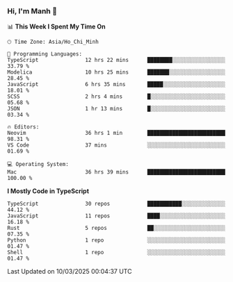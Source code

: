 ### Hi, I'm Manh 👋

<!--START_SECTION:waka-->
📊 **This Week I Spent My Time On** 

```text
🕑︎ Time Zone: Asia/Ho_Chi_Minh

💬 Programming Languages: 
TypeScript               12 hrs 22 mins      ████████░░░░░░░░░░░░░░░░░   33.79 % 
Modelica                 10 hrs 25 mins      ███████░░░░░░░░░░░░░░░░░░   28.45 % 
JavaScript               6 hrs 35 mins       █████░░░░░░░░░░░░░░░░░░░░   18.01 % 
SCSS                     2 hrs 4 mins        █░░░░░░░░░░░░░░░░░░░░░░░░   05.68 % 
JSON                     1 hr 13 mins        █░░░░░░░░░░░░░░░░░░░░░░░░   03.34 % 

🔥 Editors: 
Neovim                   36 hrs 1 min        █████████████████████████   98.31 % 
VS Code                  37 mins             ░░░░░░░░░░░░░░░░░░░░░░░░░   01.69 % 

💻 Operating System: 
Mac                      36 hrs 39 mins      █████████████████████████   100.00 % 
```

**I Mostly Code in TypeScript** 

```text
TypeScript               30 repos            ███████████░░░░░░░░░░░░░░   44.12 % 
JavaScript               11 repos            ████░░░░░░░░░░░░░░░░░░░░░   16.18 % 
Rust                     5 repos             ██░░░░░░░░░░░░░░░░░░░░░░░   07.35 % 
Python                   1 repo              ░░░░░░░░░░░░░░░░░░░░░░░░░   01.47 % 
Shell                    1 repo              ░░░░░░░░░░░░░░░░░░░░░░░░░   01.47 % 
```




 Last Updated on 10/03/2025 00:04:37 UTC
<!--END_SECTION:waka-->
